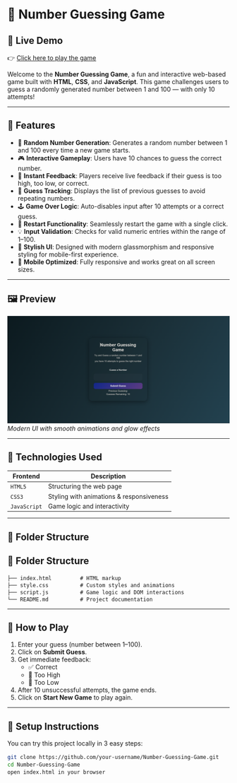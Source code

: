 # 🎯 Number Guessing Game

## 📌 Live Demo

👉 [Click here to play the game](https://number-guessing-game-seven-theta.vercel.app/)

Welcome to the **Number Guessing Game**, a fun and interactive web-based game built with **HTML**, **CSS**, and **JavaScript**. This game challenges users to guess a randomly generated number between 1 and 100 — with only 10 attempts!

---

## 🌟 Features

- 🔢 **Random Number Generation**: Generates a random number between 1 and 100 every time a new game starts.
- 🎮 **Interactive Gameplay**: Users have 10 chances to guess the correct number.
- 🧠 **Instant Feedback**: Players receive live feedback if their guess is too high, too low, or correct.
- 🧾 **Guess Tracking**: Displays the list of previous guesses to avoid repeating numbers.
- 🕹️ **Game Over Logic**: Auto-disables input after 10 attempts or a correct guess.
- 🔄 **Restart Functionality**: Seamlessly restart the game with a single click.
- 💡 **Input Validation**: Checks for valid numeric entries within the range of 1–100.
- 🎨 **Stylish UI**: Designed with modern glassmorphism and responsive styling for mobile-first experience.
- 📱 **Mobile Optimized**: Fully responsive and works great on all screen sizes.

---

## 🖼️ Preview

![Game Screenshot](demoPhoto.png)  
_Modern UI with smooth animations and glow effects_

---

## 🚀 Technologies Used

| Frontend     | Description                              |
| ------------ | ---------------------------------------- |
| `HTML5`      | Structuring the web page                 |
| `CSS3`       | Styling with animations & responsiveness |
| `JavaScript` | Game logic and interactivity             |

---

## 📂 Folder Structure

## 📂 Folder Structure

```text
├── index.html         # HTML markup
├── style.css          # Custom styles and animations
├── script.js          # Game logic and DOM interactions
└── README.md          # Project documentation
```

---

## 🧠 How to Play

1. Enter your guess (number between 1–100).
2. Click on **Submit Guess**.
3. Get immediate feedback:
   - ✅ Correct
   - 🔺 Too High
   - 🔻 Too Low
4. After 10 unsuccessful attempts, the game ends.
5. Click on **Start New Game** to play again.

---

## 🔧 Setup Instructions

You can try this project locally in 3 easy steps:

```bash
git clone https://github.com/your-username/Number-Guessing-Game.git
cd Number-Guessing-Game
open index.html in your browser
```
